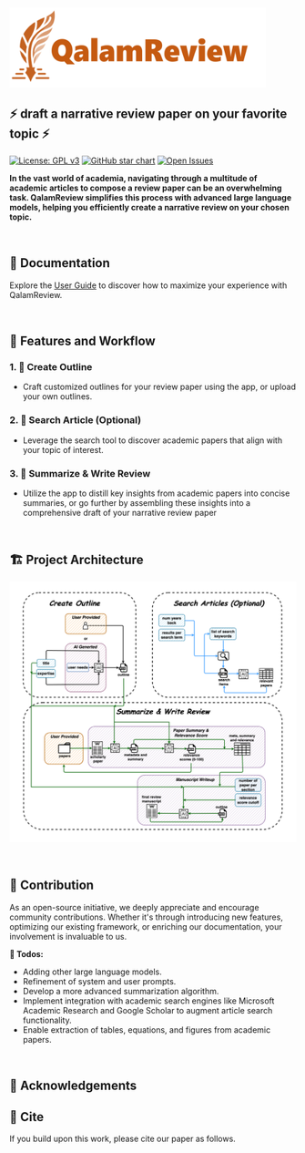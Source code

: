 <img src="files/logo.png" width="450" height="140">

## ⚡ **draft a narrative review paper on your favorite topic** ⚡

[![License: GPL v3](https://img.shields.io/badge/License-GPLv3-blue.svg)](https://github.com/Ahmed-0357/QalamReview/blob/main/LICENSE)
[![GitHub star chart](https://img.shields.io/github/stars/Ahmed-0357/QalamReview?style=social)](https://star-history.com/#Ahmed-0357/QalamReview)
[![Open Issues](https://img.shields.io/github/issues-raw/Ahmed-0357/QalamReview)](https://github.com/Ahmed-0357/QalamReview/issues)

**In the vast world of academia, navigating through a multitude of academic articles to compose a review paper can be an overwhelming task. QalamReview simplifies this process with advanced large language models, helping you efficiently create a narrative review on your chosen topic.**

<br>

## **📖 Documentation**

Explore the [User Guide](docs/user_guide.md) to discover how to maximize your experience with QalamReview.

<br>

## **🚀 Features and Workflow**

### **1. 📝 Create Outline**

- Craft customized outlines for your review paper using the app, or upload your own outlines.

### **2. 🔎 Search Article (Optional)**

- Leverage the search tool to discover academic papers that align with your topic of interest.
  
### **3. 📜 Summarize & Write Review**

- Utilize the app to distill key insights from academic papers into concise summaries, or go further by assembling these insights into a comprehensive draft of your narrative review paper

<br>

## **🏗️ Project Architecture**

![sketch](./docs/pics/project_architecture.png)

<br>

## **🤝 Contribution**

As an open-source initiative, we deeply appreciate and encourage community contributions. Whether it's through introducing new features, optimizing our existing framework, or enriching our documentation, your involvement is invaluable to us.

**🎯 Todos:**

- Adding other large language models.
- Refinement of system and user prompts.
- Develop a more advanced summarization algorithm.
- Implement integration with academic search engines like Microsoft Academic Research and Google Scholar to augment article search functionality.
- Enable extraction of tables, equations, and figures from academic papers.

<br>

## **🌟 Acknowledgements**





## **📌 Cite**

If you build upon this work, please cite our paper as follows.
```
```
